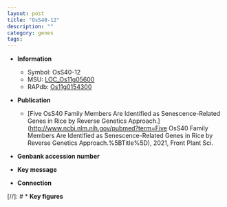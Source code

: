 ```yaml
---
layout: post
title: "OsS40-12"
description: ""
category: genes
tags: 
---
```


* **Information**  
    + Symbol: OsS40-12  
    + MSU: [LOC_Os11g05600](http://rice.uga.edu/cgi-bin/ORF_infopage.cgi?orf=LOC_Os11g05600)  
    + RAPdb: [Os11g0154300](https://rapdb.dna.affrc.go.jp/locus/?name=Os11g0154300)  

* **Publication**  
    + [Five OsS40 Family Members Are Identified as Senescence-Related Genes in Rice by Reverse Genetics Approach.](http://www.ncbi.nlm.nih.gov/pubmed?term=Five OsS40 Family Members Are Identified as Senescence-Related Genes in Rice by Reverse Genetics Approach.%5BTitle%5D), 2021, Front Plant Sci.

* **Genbank accession number**  

* **Key message**  

* **Connection**  

[//]: # * **Key figures**  


